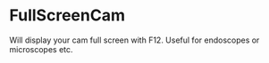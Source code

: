 # FullScreenCam
Will display your cam full screen with F12.  Useful for endoscopes or microscopes etc.
